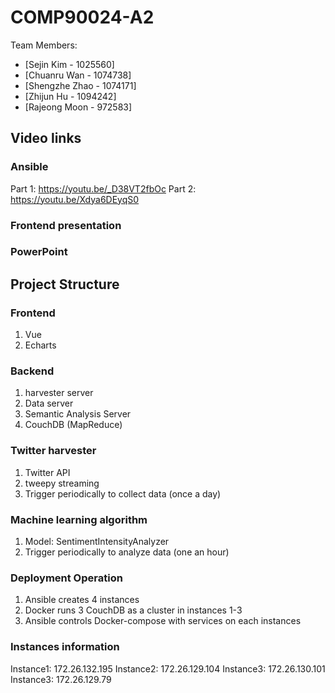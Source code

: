 # COMP90024-A2

Team Members:
* [Sejin Kim - 1025560]
* [Chuanru Wan - 1074738]
* [Shengzhe Zhao - 1074171]
* [Zhijun Hu - 1094242]
* [Rajeong Moon - 972583]

## Video links
### Ansible
Part 1: https://youtu.be/_D38VT2fbOc
Part 2: https://youtu.be/Xdya6DEyqS0

### Frontend presentation

### PowerPoint

## Project Structure
### Frontend
1. Vue
2. Echarts

### Backend
1. harvester server
2. Data server
3. Semantic Analysis Server
4. CouchDB (MapReduce)

### Twitter harvester
1. Twitter API
2. tweepy streaming
3. Trigger periodically to collect data (once a day)

### Machine learning algorithm
1. Model: SentimentIntensityAnalyzer
2. Trigger periodically to analyze data (one an hour)

### Deployment Operation 
1. Ansible creates 4 instances
2. Docker runs 3 CouchDB as a cluster in instances 1-3
3. Ansible controls Docker-compose with services on each instances 

### Instances information
Instance1: 172.26.132.195
Instance2: 172.26.129.104
Instance3: 172.26.130.101
Instance3: 172.26.129.79
